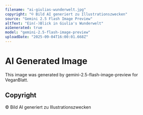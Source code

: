 ```yaml
---
filename: "ai-giulias-wunderwelt.jpg"
copyright: "© Bild AI generiert zu Illustrationszwecken"
source: "Gemini 2.5 Flash Image Preview"
altText: "Ein(-)Blick in Giulia's Wunderwelt"
aiGenerated: true
model: "gemini-2.5-flash-image-preview"
uploadDate: "2025-09-04T16:00:01.668Z"
---
```


# AI Generated Image

This image was generated by gemini-2.5-flash-image-preview for VeganBlatt.

## Copyright
© Bild AI generiert zu Illustrationszwecken
